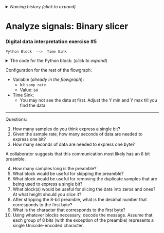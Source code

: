 <details><summary><i>Naming history (click to expand)</i></summary>
<pre>
2022 Aug 11: 033-PySDR-write-file.md
2022 Aug 30: 133-PySDR-write-file.md
2023 Jan 28: 130-Sig-interpret-practice-5.md
2023 May 22: 033_Analyze_Sig_Binary_Slicer.md
</pre>
</details>

# Analyze signals: Binary slicer

### Digital data interpretation exercise #5

```
Python Block  -->  Time Sink
```

<details><summary>The code for the Python block: (<i>click to expand</i>)</summary>

Note: this code is not meant to be readable. Rather, the goal of this exercise is to explore the mystery signal using the Time Sink, Waterfall sink, etc.

```python3
import numpy as np
from gnuradio import gr
from functools import reduce
from operator import concat
import random



name = "Mystery Signal 5"
out_sig_port_0 = np.float32



def use_func(state_container):
    idx = state_container["count"] // 6
    content = state_container["content"]
    if idx >= len(content):
        return None
    noise = random.random() * 0.5
    retval = content[idx] * 3 + 1 + noise
    state_container["count"] += 1
    return retval


def unpackOne(x):
    return list(map(int, f"{x:b}".zfill(8)))


def unpackbits(x):
    return reduce(concat, map(unpackOne, x))


class blk(gr.basic_block):

    def __init__(self):
        gr.basic_block.__init__(
            self,
            name=name,
            in_sig=[],
            out_sig=[out_sig_port_0]
        )
        
        self.use_func = use_func
        content_packed = [170, 84, 72, 69, 32, 84, 69, 65, 32, 73, 83, 32, 82, 69, 65, 68, 89, 32, 84, 79, 32, 68, 82, 73, 78, 75, 46, 32, 32, 32, 32, 32, 32, 32]
        
        self.state_container = {
            "count": 0,
            "content": unpackbits(content_packed)
        }


    def general_work(self, input_items, output_items):
        outval = self.use_func(self.state_container)
        if outval == None:
            return 0
        else:
            dt = output_items[0][0].dtype
            npified = np.array(outval, dtype=dt)
            output_items[0][0] = npified
            return 1

```
</details>

Configuration for the rest of the flowgraph:
- Variable (_already in the flowgraph_):
  - Id: `samp_rate`
  - Value: `60`
- Time Sink:
  - You may not see the data at first. Adjust the Y min and Y max till you find the data.

---

Questions:

1. How many samples do you think express a single bit?
2. Given the sample rate, how many seconds of data are needed to express one bit?
3. How many seconds of data are needed to express one byte?

A collaborator suggests that this communication most likely has an 8 bit preamble.

4. How many samples long is the preamble?
5. What block would be useful for skipping the preamble?
6. What block would be useful for removing the duplicate samples that are being used to express a single bit?
7. What block(s) would be useful for slicing the data into zeros and ones? At what height should you slice it?
8. After stripping the 8-bit preamble, what is the decimal number that corresponds to the first byte?
9.  What is the character that corresponds to the first byte?
10. Using whatever blocks necessary, decode the message. Assume that each group of 8 bits (with the exception of the preamble) represents a single Unicode-encoded character.
